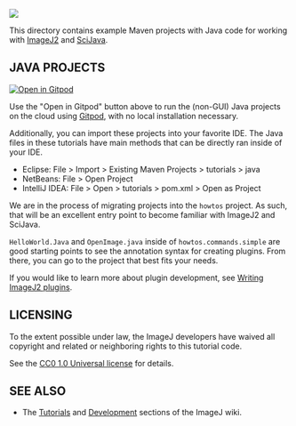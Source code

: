 [![](https://travis-ci.org/imagej/tutorials.svg?branch=master)](https://travis-ci.org/imagej/tutorials)

This directory contains example Maven projects with Java code for working with
[ImageJ2](https://imagej.net/software/imagej2) and [SciJava](https://imagej.net/libs/scijava).


JAVA PROJECTS
-------------

[![Open in Gitpod](https://gitpod.io/button/open-in-gitpod.svg)](https://gitpod.io/#https://github.com/imagej/tutorials)

Use the "Open in Gitpod" button above to run the (non-GUI) Java projects on the
cloud using [Gitpod](https://gitpod.io), with no local installation necessary.

Additionally, you can import these projects into your favorite IDE. The Java files in these tutorials have main methods that can be directly ran inside of your IDE. 

  * Eclipse: File > Import > Existing Maven Projects > tutorials > java
  * NetBeans: File > Open Project
  * IntelliJ IDEA: File > Open > tutorials > pom.xml > Open as Project


We are in the process of migrating projects into the `howtos` project. As such, that will be an excellent entry point to become familiar with ImageJ2 and SciJava.  

`HelloWorld.Java` and `OpenImage.java` inside of `howtos.commands.simple` are good starting points to see the annotation syntax for creating plugins. From there, you can go to the project that best fits your needs.  

If you would like to learn more about plugin development, see [Writing ImageJ2 plugins](https://imagej.net/develop/plugins).

LICENSING
---------

To the extent possible under law, the ImageJ developers have waived
all copyright and related or neighboring rights to this tutorial code.

See the [CC0 1.0 Universal license](https://creativecommons.org/publicdomain/zero/1.0/) for details.


SEE ALSO
--------

* The [Tutorials](https://imagej.net/tutorials) and [Development](https://imagej.net/develop) sections of the ImageJ wiki.
